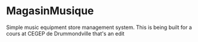 # MagasinMusique
Simple music equipment store management system. This is being built for a cours at CEGEP de Drummondville
that's an edit
